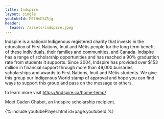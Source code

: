 ```yaml
---
title: Indspire
layout: single
youtubeId: MElHeD5Z5jg
header:
  teaser: /assets/indspire.jpeg
---
```


Indspire is a national Indigenous registered charity that invests in the education of First Nations, Inuit and Métis people for the long term benefit of these individuals, their families and communities, and Canada. Indspire has a range of scholarship opportunities and has reached a 90% graduation rate from students it supports. Since 2004, Indspire has provided over $153 million in financial support through more than 49,000 bursaries, scholarships and awards to First Nations, Inuit and Métis students. We give this group our Indigenous World stamp of approval and hope you can find ways to support this group and pass on the message to others. 

to learn more visit https://indspire.ca/home-temp/ 

Meet Caden Chabot, an Indspire scholarship recipient.

{% include youtubePlayer.html id=page.youtubeId %}

